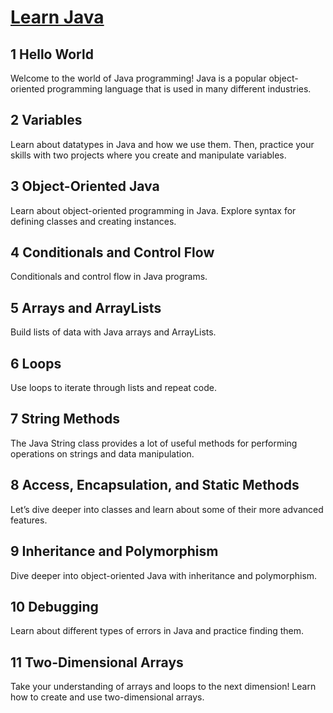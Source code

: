 # [Learn Java](https://www.codecademy.com/learn/learn-java)

## 1 Hello World
Welcome to the world of Java programming! Java is a popular object-oriented programming language that is used in many different industries.

## 2 Variables
Learn about datatypes in Java and how we use them. Then, practice your skills with two projects where you create and manipulate variables.

## 3 Object-Oriented Java
Learn about object-oriented programming in Java. Explore syntax for defining classes and creating instances.

## 4 Conditionals and Control Flow
Conditionals and control flow in Java programs.

## 5 Arrays and ArrayLists
Build lists of data with Java arrays and ArrayLists.

## 6 Loops
Use loops to iterate through lists and repeat code.

## 7 String Methods
The Java String class provides a lot of useful methods for performing operations on strings and data manipulation.

## 8 Access, Encapsulation, and Static Methods
Let’s dive deeper into classes and learn about some of their more advanced features.

## 9 Inheritance and Polymorphism
Dive deeper into object-oriented Java with inheritance and polymorphism.

## 10 Debugging
Learn about different types of errors in Java and practice finding them.

## 11 Two-Dimensional Arrays
Take your understanding of arrays and loops to the next dimension! Learn how to create and use two-dimensional arrays.